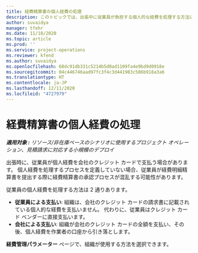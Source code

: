 ```yaml
---
title: 経費精算書の個人経費の処理
description: このトピックでは、出張中に従業員が負担する個人的な経費を処理する方法に関する情報を説明します。
author: suvaidya
manager: tfehr
ms.date: 11/18/2020
ms.topic: article
ms.prod: ''
ms.service: project-operations
ms.reviewer: kfend
ms.author: suvaidya
ms.openlocfilehash: 68dc91db331c5214b5d0ad1109fa4e9bd9d0918e
ms.sourcegitcommit: 04c446746aad97fc3f4c3d441983c586b918a3a6
ms.translationtype: HT
ms.contentlocale: ja-JP
ms.lasthandoff: 12/11/2020
ms.locfileid: "4727979"
---
```

# <a name="work-with-personal-expenses-on-an-expense-report"></a>経費精算書の個人経費の処理

_**適用対象 :** リソース/非在庫ベースのシナリオに使用するプロジェクト オペレーション、見積請求に対応する小規模のデプロイ_

出張時に、従業員が個人経費を会社のクレジット カードで支払う場合があります。 個人経費を処理するプロセスを定義していない場合、従業員が経費明細精算書を提出する際に経費精算書の承認プロセスが混乱する可能性があります。

従業員の個人経費を処理する方法は 2 通りあります。

  - **従業員による支払い**: 組織は、会社のクレジット カードの請求書に記載されている個人的な経費を支払いません。 代わりに、従業員はクレジット カード ベンダーに直接支払います。 
  - **会社による支払い**: 組織が会社のクレジット カードの全額を支払い、その後、個人経費を作業者の口座から引き落とします。

**経費管理パラメーター** ページで、組織が使用する方法を選択できます。
